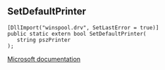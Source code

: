 ## SetDefaultPrinter

```
[DllImport("winspool.drv", SetLastError = true)]
public static extern bool SetDefaultPrinter(
   string pszPrinter
);
```

[Microsoft documentation](TODO)
